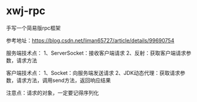 # xwj-rpc
手写一个简易版rpc框架

参考地址：https://blog.csdn.net/liman65727/article/details/99690754

服务端技术点：
1、ServerSocket：接收客户端请求
2、反射：获取客户端请求参数，请求方法

客户端技术点：
1、Socket：向服务端发送请求
2、JDK动态代理：获取请求参数，请求方法，调用send方法，返回响应结果

注意点：请求的对象，一定要记得序列化
